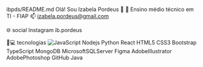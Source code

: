 ibpds/README.md
Olá! Sou Izabela Pordeus 👋
🔭 Ensino médio técnico em TI - FIAP
📫 izabela.pordeus@gmail.com

🌐 social
Instagram ib.pordeus

🚀💻 tecnologias
![JavaScript](https://img.shields.io/badge/JavaScript-F7DF1E?style=for-the-for-the-badge&logo=javascript&logoColor=black)
Nodejs Python React HTML5 CSS3 Bootstrap TypeScript MongoDB MicrosoftSQLServer Figma AdobeIllustrator AdobePhotoshop GitHub Java

